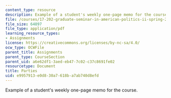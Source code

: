 ```yaml
---
content_type: resource
description: Example of a student's weekly one-page memo for the course.
file: /courses/17-202-graduate-seminar-in-american-politics-ii-spring-2010/e9957913e0d830a7618ba7ab740d8efd_MIT17_202S10_Parties.pdf
file_size: 64897
file_type: application/pdf
learning_resource_types:
- Assignments
license: https://creativecommons.org/licenses/by-nc-sa/4.0/
ocw_type: OCWFile
parent_title: Assignments
parent_type: CourseSection
parent_uid: a6e62df1-3aed-eb47-7c02-c37c8691fe02
resourcetype: Document
title: Parties
uid: e9957913-e0d8-30a7-618b-a7ab740d8efd
---
```

Example of a student's weekly one-page memo for the course.